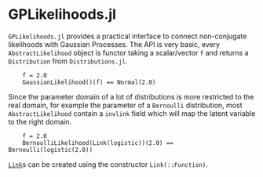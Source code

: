 # GPLikelihoods.jl

`GPLikelihoods.jl` provides a practical interface to connect non-conjugate likelihoods
with Gaussian Processes.
The API is very basic, every `AbstractLikelihood` object is functor taking a 
scalar/vector `f` and returns a `Distribution` from `Distributions.jl`. 

```@example
    f = 2.0
    GaussianLikelihood()(f) == Normal(2.0)
```

Since the parameter domain of a lot of distributions is more restricted to the real
domain, for example the parameter of a `Bernoulli` distribution, most `AbstractLikelihood`
contain a `invlink` field which will map the latent variable to the right domain.

```@example
    f = 2.0
    BernoulliLikelihood(Link(logistic))(2.0) == Bernoulli(logistic(2.0))
```

[`Link`](@ref)s can be created using the constructor `Link(::Function)`.